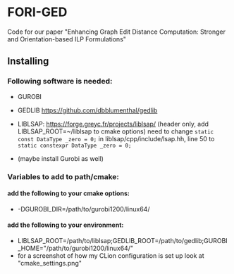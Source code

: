 # FORI-GED

Code for our paper "Enhancing Graph Edit Distance Computation: Stronger and Orientation-based ILP Formulations"

## Installing

### Following software is needed:

- GUROBI
- GEDLIB https://github.com/dbblumenthal/gedlib
- LIBLSAP: https://forge.greyc.fr/projects/liblsap/ (header only, add LIBLSAP_ROOT=~/liblsap to cmake options)
need to change ```static const DataType _zero = 0;``` in liblsap/cpp/include/lsap.hh, line 50 to ```static constexpr DataType _zero = 0;```

- (maybe install Gurobi as well)

### Variables to add to path/cmake:

#### add the following to your cmake options:

- -DGUROBI_DIR=/path/to/gurobi1200/linux64/

#### add the following to your environment:

- LIBLSAP_ROOT=/path/to/liblsap;GEDLIB_ROOT=/path/to/gedlib;GUROBI_HOME="/path/to/gurobi1200/linux64/"
- for a screenshot of how my CLion configuration is set up look at "cmake_settings.png"
